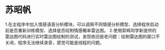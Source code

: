 # 苏昭帆
1.在主程序中加入情感语音分析模块，可以调用不同情感分析模型、选择程序启动前是否重新训练模型、选择是否绘制情感概率雷达图。
2.使用郭辉同学新提供的雷达图代码进行实时雷达图绘制的测试，发现依旧是老问题：绘制雷达图的窗口不关闭，程序无法继续录音，感觉可能是线程的问题。
